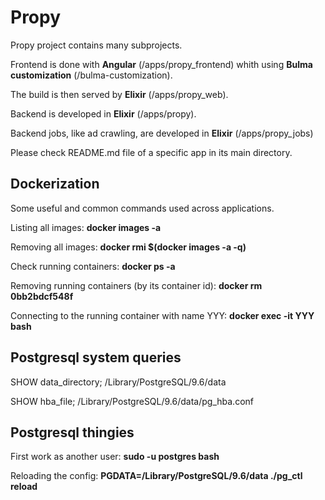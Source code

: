 # Propy

Propy project contains many subprojects.

Frontend is done with **Angular** (/apps/propy_frontend) whith using **Bulma customization** (/bulma-customization).

The build is then served by **Elixir** (/apps/propy_web).

Backend is developed in **Elixir** (/apps/propy).

Backend jobs, like ad crawling, are developed in **Elixir** (/apps/propy_jobs)

Please check README.md file of a specific app in its main directory.

## Dockerization

Some useful and common commands used across applications.

Listing all images:
**docker images -a**

Removing all images:
**docker rmi $(docker images -a -q)**

Check running containers:
**docker ps -a**

Removing running containers (by its container id):
**docker rm 0bb2bdcf548f**

Connecting to the running container with name YYY:
**docker exec -it YYY bash**

## Postgresql system queries

SHOW data_directory;
/Library/PostgreSQL/9.6/data

SHOW hba_file;
/Library/PostgreSQL/9.6/data/pg_hba.conf

## Postgresql thingies

First work as another user:
**sudo -u postgres bash**

Reloading the config:
**PGDATA=/Library/PostgreSQL/9.6/data ./pg_ctl reload**

